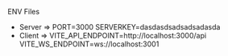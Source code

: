 ENV Files
- Server =>
PORT=3000
SERVERKEY=dasdasdsadsadsadasda
- Client =>
VITE_API_ENDPOINT=http://localhost:3000/api
VITE_WS_ENDPOINT=ws://localhost:3001
